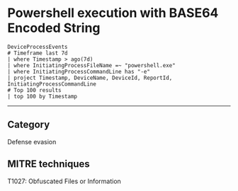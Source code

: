 # Powershell execution with BASE64 Encoded String

```
DeviceProcessEvents
# Timeframe last 7d
| where Timestamp > ago(7d)
| where InitiatingProcessFileName =~ "powershell.exe"
| where InitiatingProcessCommandLine has "-e"
| project Timestamp, DeviceName, DeviceId, ReportId, InitiatingProcessCommandLine
# Top 100 results
| top 100 by Timestamp
```
---------

## Category 

Defense evasion

## MITRE techniques

T1027: Obfuscated Files or Information

